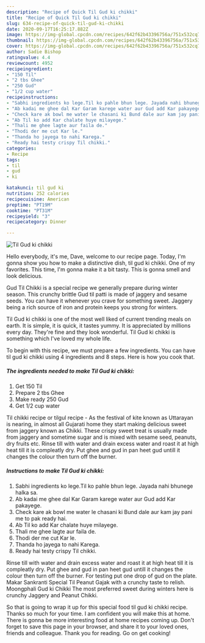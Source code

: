 ```yaml
---
description: "Recipe of Quick Til Gud ki chikki"
title: "Recipe of Quick Til Gud ki chikki"
slug: 634-recipe-of-quick-til-gud-ki-chikki
date: 2020-09-17T16:25:17.882Z
image: https://img-global.cpcdn.com/recipes/642f62b43396756a/751x532cq70/til-gud-ki-chikki-recipe-main-photo.jpg
thumbnail: https://img-global.cpcdn.com/recipes/642f62b43396756a/751x532cq70/til-gud-ki-chikki-recipe-main-photo.jpg
cover: https://img-global.cpcdn.com/recipes/642f62b43396756a/751x532cq70/til-gud-ki-chikki-recipe-main-photo.jpg
author: Sadie Bishop
ratingvalue: 4.4
reviewcount: 4952
recipeingredient:
- "150 Til"
- "2 tbs Ghee"
- "250 Gud"
- "1/2 cup water"
recipeinstructions:
- "Sabhi ingredients ko lege.Til ko pahle bhun lege. Jayada nahi bhunege halka sa."
- "Ab kadai me ghee dal Kar Garam karege water aur Gud add Kar pakayege."
- "Check kare ak bowl me water le chasani ki Bund dale aur kam jay pani me to pak ready hai."
- "Ab Til ko add Kar chalate huye milayege."
- "Thali me ghee lagte aur faila de."
- "Thodi der me cut Kar le."
- "Thanda ho jayega to nahi Karega."
- "Ready hai testy crispy Til chikki."
categories:
- Recipe
tags:
- til
- gud
- ki

katakunci: til gud ki 
nutrition: 252 calories
recipecuisine: American
preptime: "PT19M"
cooktime: "PT31M"
recipeyield: "3"
recipecategory: Dinner

---
```



![Til Gud ki chikki](https://img-global.cpcdn.com/recipes/642f62b43396756a/751x532cq70/til-gud-ki-chikki-recipe-main-photo.jpg)

Hello everybody, it's me, Dave, welcome to our recipe page. Today, I'm gonna show you how to make a distinctive dish, til gud ki chikki. One of my favorites. This time, I'm gonna make it a bit tasty. This is gonna smell and look delicious.

Gud Til Chikki is a special recipe we generally prepare during winter season. This crunchy brittle Gud til patti is made of jaggery and sesame seeds. You can have it whenever you crave for something sweet. Jaggery being a rich source of iron and protein keeps you strong for winters.

Til Gud ki chikki is one of the most well liked of current trending meals on earth. It is simple, it is quick, it tastes yummy. It is appreciated by millions every day. They're fine and they look wonderful. Til Gud ki chikki is something which I've loved my whole life.


To begin with this recipe, we must prepare a few ingredients. You can have til gud ki chikki using 4 ingredients and 8 steps. Here is how you cook that.

<!--inarticleads1-->

##### The ingredients needed to make Til Gud ki chikki:

1. Get 150 Til
1. Prepare 2 tbs Ghee
1. Make ready 250 Gud
1. Get 1/2 cup water


Til chikki recipe or tilgul recipe - As the festival of kite known as Uttarayan is nearing, in almost all Gujarati home they start making delicious sweet from jaggery known as Chikki. These crispy sweet treat is usually made from jaggery and sometime sugar and is mixed with sesame seed, peanuts, dry fruits etc. Rinse till with water and drain excess water and roast it at high heat till it is compleatly dry. Put ghee and gud in pan heet gud untill it changes the colour then turn off the burner. 

<!--inarticleads2-->

##### Instructions to make Til Gud ki chikki:

1. Sabhi ingredients ko lege.Til ko pahle bhun lege. Jayada nahi bhunege halka sa.
1. Ab kadai me ghee dal Kar Garam karege water aur Gud add Kar pakayege.
1. Check kare ak bowl me water le chasani ki Bund dale aur kam jay pani me to pak ready hai.
1. Ab Til ko add Kar chalate huye milayege.
1. Thali me ghee lagte aur faila de.
1. Thodi der me cut Kar le.
1. Thanda ho jayega to nahi Karega.
1. Ready hai testy crispy Til chikki.


Rinse till with water and drain excess water and roast it at high heat till it is compleatly dry. Put ghee and gud in pan heet gud untill it changes the colour then turn off the burner. For testing put one drop of gud on the plate. Makar Sankranti Special Til Peanut Gajak with a crunchy taste to relish. Moongphali Gud ki Chikki The most preferred sweet during winters here is crunchy Jaggery and Peanut Chikki. 

So that is going to wrap it up for this special food til gud ki chikki recipe. Thanks so much for your time. I am confident you will make this at home. There is gonna be more interesting food at home recipes coming up. Don't forget to save this page in your browser, and share it to your loved ones, friends and colleague. Thank you for reading. Go on get cooking!
